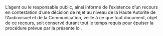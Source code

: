 L’agent ou le responsable public, ainsi informé de l’existence d’un recours en contestation d’une décision de rejet au niveau de la Haute Autorité de l’Audiovisuel et de la Communication, veille à ce que tout document, objet de ce recours, soit conservé durant tout le temps requis pour épuiser la procédure prévue par la présente loi.